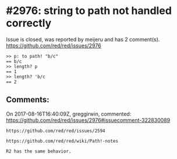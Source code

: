 
#2976: string to path not handled correctly
================================================================================
Issue is closed, was reported by meijeru and has 2 comment(s).
<https://github.com/red/red/issues/2976>

```
>> p: to path! "b/c"
== b/c
>> length? p
== 1
>> length? 'b/c
== 2
```



Comments:
--------------------------------------------------------------------------------

On 2017-08-16T16:40:09Z, greggirwin, commented:
<https://github.com/red/red/issues/2976#issuecomment-322830089>

    https://github.com/red/red/issues/2594
    
    https://github.com/red/red/wiki/Path!-notes
    
    R2 has the same behavior.

